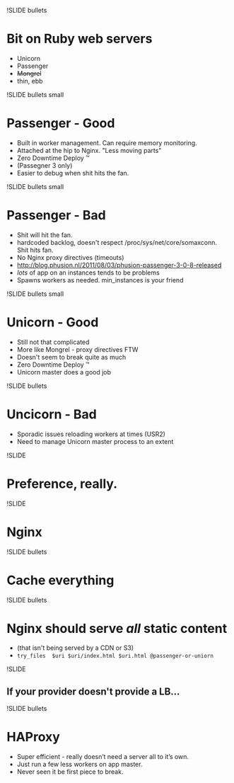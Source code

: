 !SLIDE bullets

# Bit on Ruby web servers #
* Unicorn
* Passenger
* <strike>Mongrel</strike>
* thin, ebb

!SLIDE bullets small

# Passenger - Good #
* Built in worker management.  Can require memory monitoring.
* Attached at the hip to Nginx.  "Less moving parts"
* Zero Downtime Deploy &#x2122;
* (Passegner 3 only)
* Easier to debug when shit hits the fan. 

!SLIDE bullets small

# Passenger - Bad #
* Shit will hit the fan.
* hardcoded backlog, doesn't respect /proc/sys/net/core/somaxconn.  Shit hits fan.
* No Nginx proxy directives (timeouts)
* <http://blog.phusion.nl/2011/08/03/phusion-passenger-3-0-8-released>
* _lots_ of app on an instances tends to be problems
* Spawns workers as needed.  min_instances is your friend

!SLIDE bullets small
# Unicorn - Good
* Still not that complicated
* More like Mongrel - proxy directives FTW
* Doesn't seem to break quite as much
* Zero Downtime Deploy &#x2122;	
* Unicorn master does a good job

!SLIDE bullets
# Uncicorn - Bad
* Sporadic issues reloading workers at times (USR2)
* Need to manage Unicorn master process to an extent

!SLIDE 
# Preference, really. #

!SLIDE
# Nginx #

!SLIDE bullets
# Cache everything #

!SLIDE bullets
# Nginx should serve _all_ static content 
* (that isn't being served by a CDN or S3)
* `try_files  $uri $uri/index.html $uri.html @passenger-or-uniorn`

!SLIDE 

## If your provider doesn't provide a LB... ##

!SLIDE bullets

# HAProxy #
* Super efficient - really doesn’t need a server all to it’s own.   
* Just run a few less workers on app master.
* Never seen it be first piece to break.